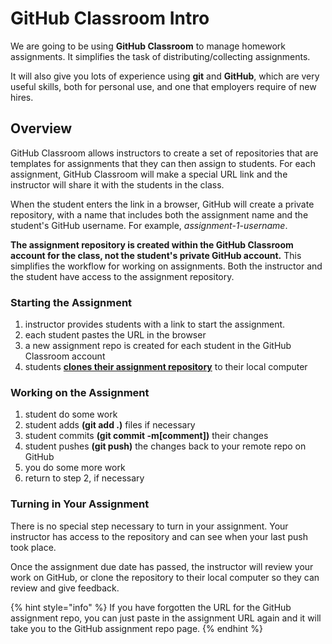 # GitHub Classroom Intro

We are going to be using **GitHub Classroom** to manage homework assignments. It simplifies the task of distributing/collecting assignments.

It will also give you lots of experience using **git** and **GitHub**, which are very useful skills, both for personal use, and one that employers require of new hires.

## Overview

GitHub Classroom allows instructors to create a set of repositories that are templates for assignments that they can then assign to students. For each assignment, GitHub Classroom will make a special URL link and the instructor will share it with the students in the class.

When the student enters the link in a browser, GitHub will create a private repository, with a name that includes both the assignment name and the student's GitHub username. For example, _assignment-1-username_.

**The assignment repository is created within the GitHub Classroom account for the class, not the student's private GitHub account.** This simplifies the workflow for working on assignments. Both the instructor and the student have access to the assignment repository.

### Starting the Assignment

1. instructor provides students with a link to start the assignment.
2. each student pastes the URL in the browser
3. a new assignment repo is created for each student in the GitHub Classroom account
4. students [**clones their assignment repository**](cloning-from-an-existing-github-repo.md) to their local computer

### Working on the Assignment

1. student do some work
2. student adds **(git add .)** files if necessary
3. student commits **(git commit -m\[comment])** their changes
4. student pushes **(git push)** the changes back to your remote repo on GitHub
5. you do some more work
6. return to step 2, if necessary

### Turning in Your Assignment

There is no special step necessary to turn in your assignment. Your instructor has access to the repository and can see when your last push took place.

Once the assignment due date has passed, the instructor will review your work on GitHub, or clone the repository to their local computer so they can review and give feedback.

{% hint style="info" %}
If you have forgotten the URL for the GitHub assignment repo, you can just paste in the assignment URL again and it will take you to the GitHub assignment repo page.
{% endhint %}
